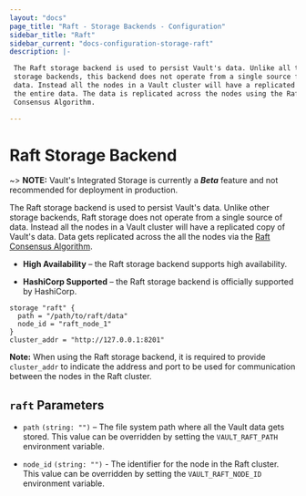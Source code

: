 ```yaml
---
layout: "docs"
page_title: "Raft - Storage Backends - Configuration"
sidebar_title: "Raft"
sidebar_current: "docs-configuration-storage-raft"
description: |-

 The Raft storage backend is used to persist Vault's data. Unlike all the other
 storage backends, this backend does not operate from a single source for the
 data. Instead all the nodes in a Vault cluster will have a replicated copy of
 the entire data. The data is replicated across the nodes using the Raft
 Consensus Algorithm.

---
```


# Raft Storage Backend

~> **NOTE:** Vault's Integrated Storage is currently a ***Beta***
feature and not recommended for deployment in production.

The Raft storage backend is used to persist Vault's data. Unlike other storage
backends, Raft storage does not operate from a single source of data. Instead
all the nodes in a Vault cluster will have a replicated copy of Vault's data.
Data gets replicated across the all the nodes via the [Raft Consensus
Algorithm][raft].


- **High Availability** – the Raft storage backend supports high availability.

- **HashiCorp Supported** – the Raft storage backend is officially supported
  by HashiCorp.

```hcl
storage "raft" {
  path = "/path/to/raft/data"
  node_id = "raft_node_1"
}
cluster_addr = "http://127.0.0.1:8201"
```

**Note:** When using the Raft storage backend, it is required to provide `cluster_addr` to indicate the address and port to be used for communication between the nodes in the Raft cluster.

## `raft` Parameters

- `path` `(string: "")` – The file system path where all the Vault data gets
  stored.
  This value can be overridden by setting the `VAULT_RAFT_PATH` environment variable.

- `node_id` `(string: "")` - The identifier for the node in the Raft cluster.
  This value can be overridden by setting the `VAULT_RAFT_NODE_ID` environment variable.

[raft]: https://raft.github.io/ "The Raft Consensus Algorithm"
